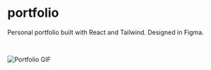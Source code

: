 # portfolio
Personal portfolio built with React and Tailwind. Designed in Figma.

<br>

![Portfolio GIF](./portfolio.gif)